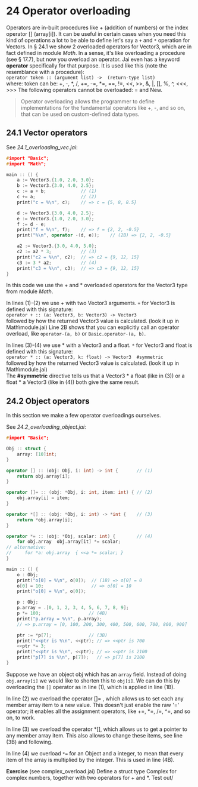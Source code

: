 # 24 Operator overloading

Operators are in-built procedures like + (addition of numbers) or the index operator [] (array[i]).
It can be useful in certain cases when you need this kind of operations a lot to be able to define let's say a `+` and `*` operation for Vectors. In § 24.1 we show 2 overloaded operators for Vector3, which are in fact defined in module _Math_.
In a sense, it's like overloading a procedure (see § 17.7), but now you overload an operator. 
Jai even has a keyword **operator** specifically for that purpose.
It is used like this (note the resemblance with a procedure):  
`operator token :: (argument list) ->  (return-type list)`    
where: token can be:     +, -, *, /, +=, -=, *=, ==, !=, <<, >>, &, |, [], %, ^, <<<, >>> 
The following operators cannot be overloaded: = and New.

> Operator overloading allows the programmer to define implementations for the fundamental operators like +, -, and so on, that can be used on custom-defined data types.

## 24.1 Vector operators
See *24.1_overloading_vec.jai*:
```c++
#import "Basic";
#import "Math";

main :: () {
    a := Vector3.{1.0, 2.0, 3.0};
    b := Vector3.{3.0, 4.0, 2.5};
    c := a + b;             // (1)
    c += a;                 // (2)
    print("c = %\n", c);    // => c = {5, 8, 8.5}

    d := Vector3.{3.0, 4.0, 2.5};
    e := Vector3.{1.0, 2.0, 3.0};
    f := d - e;         
    print("f = %\n", f);    // => f = {2, 2, -0.5}
    print("%\n", operator -(d, e));    // (2B) => {2, 2, -0.5}

    a2 := Vector3.{3.0, 4.0, 5.0};  
    c2 := a2 * 3;           // (3)
    print("c2 = %\n", c2);  // => c2 = {9, 12, 15}
    c3 := 3 * a2;           // (4)
    print("c3 = %\n", c3);  // => c3 = {9, 12, 15}
}
```

In this code we use the + and * overloaded operators for the Vector3 type from module _Math_.

In lines (1)-(2) we use + with two Vector3 arguments.
`+` for Vector3 is defined with this signature:    
`operator + :: (a: Vector3, b: Vector3) -> Vector3`  
followed by how the returned Vector3 value is calculated.
(look it up in Math\module.jai)
Line 2B shows that you can explicitly call an operator overload, like `operator-(a, b)` or `Basic.operator-(a, b)`.

In lines (3)-(4) we use * with a Vector3 and a float.
`*` for Vector3 and float is defined with this signature:    
`operator * :: (a: Vector3, k: float) -> Vector3  #symmetric`  
followed by how the returned Vector3 value is calculated.
(look it up in Math\module.jai)  
The **#symmetric** directive tells us that a Vector3 * a float (like in (3)) or a float * a Vector3 (like in (4)) both give the same result.

## 24.2 Object operators
In this section we make a few operator overloadings ourselves.

See *24.2_overloading_object.jai*:
```c++
#import "Basic";

Obj :: struct {     
    array: [10]int;
}

operator [] :: (obj: Obj, i: int) -> int {       // (1)
    return obj.array[i];
}

operator []= :: (obj: *Obj, i: int, item: int) { // (2)
    obj.array[i] = item;
}

operator *[] :: (obj: *Obj, i: int) -> *int {    // (3)
    return *obj.array[i];
}

operator *= :: (obj: *Obj, scalar: int) {        // (4) 
    for obj.array  obj.array[it] *= scalar;
// alternative:
//     for *a: obj.array  { <<a *= scalar; }
}

main :: () {
    o : Obj;
    print("o[0] = %\n", o[0]);  // (1B) => o[0] = 0
    o[0] = 10;                  // => o[0] = 10
    print("o[0] = %\n", o[0]);

    p : Obj;
    p.array = .[0, 1, 2, 3, 4, 5, 6, 7, 8, 9];
    p *= 100;                  // (4B)
    print("p.array = %\n", p.array);  
    // => p.array = [0, 100, 200, 300, 400, 500, 600, 700, 800, 900]

    ptr := *p[7];              // (3B)
    print("<<ptr is %\n", <<ptr); // => <<ptr is 700
    <<ptr *= 3;
    print("<<ptr is %\n", <<ptr); // => <<ptr is 2100
    print("p[7] is %\n", p[7]);   // => p[7] is 2100
}
```

Suppose we have an object obj which has an `array` field. Instead of doing `obj.array[i]` we would like to shorten this to `obj[i]`. We can do this by overloading the `[]` operator as in line (1), which is applied in line (1B).

In line (2) we overload the operator []= , which allows us to set each any member array item to a new value. This doesn't just enable the raw '=' operator; it enables all the assignment operators, like +=, *=, /=, ^=, and so on, to work.

In line (3) we overload the operator *[], which allows us to get a pointer to any member array item. This also allows to change these items, see line (3B) and following.

In line (4) we overload `*=` for an Object and a integer, to mean that every item of the array is multiplied by the integer. This is used in line (4B).

**Exercise** (see complex_overload.jai)
Define a struct type Complex for complex numbers, together with two operators for + and *. Test out/